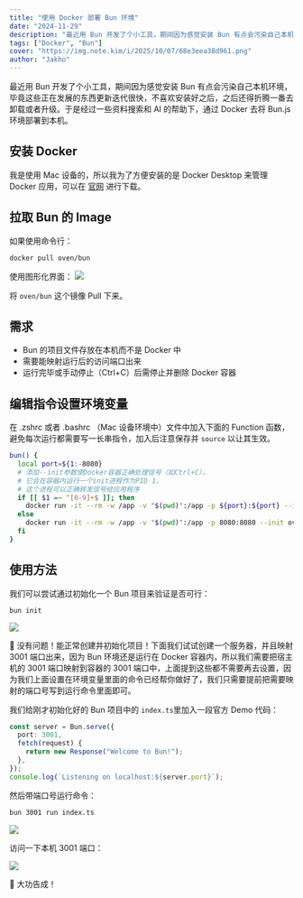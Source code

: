 ```yaml
---
title: "使用 Docker 部署 Bun 环境"
date: "2024-11-29"
description: "最近用 Bun 开发了个小工具，期间因为感觉安装 Bun 有点会污染自己本机环境，毕竟这些正在发展的东西更新迭代很快，不喜欢安装好之后，之后还得折腾一番去卸载或者升级。于是经过一些资料搜索和 AI 的帮助下，通过 Docker 去将 Bun.js 环境部署到本机。"
tags: ["Docker", "Bun"]
cover: "https://img.note.kim/i/2025/10/07/68e3eea38d961.png"
author: "Jakho"
---
```


最近用 Bun 开发了个小工具，期间因为感觉安装 Bun 有点会污染自己本机环境，毕竟这些正在发展的东西更新迭代很快，不喜欢安装好之后，之后还得折腾一番去卸载或者升级。于是经过一些资料搜索和 AI 的帮助下，通过 Docker 去将 Bun.js 环境部署到本机。

## 安装 Docker

我是使用 Mac 设备的，所以我为了方便安装的是 Docker Desktop 来管理 Docker 应用，可以在 [官网](https://docs.docker.com/desktop/) 进行下载。

## 拉取 Bun 的 Image

如果使用命令行：

```bash
docker pull oven/bun
```

使用图形化界面：
![](https://img.note.kim/i/2024/11/29/67496a157bacc.png)

将 `oven/bun` 这个镜像 Pull 下来。

## 需求

- Bun 的项目文件存放在本机而不是 Docker 中
- 需要能映射运行后的访问端口出来
- 运行完毕或手动停止（Ctrl+C）后需停止并删除 Docker 容器

## 编辑指令设置环境变量

在 .zshrc 或者 .bashrc （Mac 设备环境中）文件中加入下面的 Function 函数，避免每次运行都需要写一长串指令，加入后注意保存并 `source` 以让其生效。

```bash
bun() {
  local port=${1:-8080}
  # 添加--init参数使Docker容器正确处理信号（如Ctrl+C），
  # 它会在容器内运行一个init进程作为PID 1，
  # 这个进程可以正确转发信号给应用程序
  if [[ $1 =~ ^[0-9]+$ ]]; then
    docker run -it --rm -w /app -v "$(pwd)":/app -p ${port}:${port} --init oven/bun bun "${@:2}"
  else
    docker run -it --rm -w /app -v "$(pwd)":/app -p 8080:8080 --init oven/bun bun "$@"
  fi
}
```

## 使用方法

我们可以尝试通过初始化一个 Bun 项目来验证是否可行：

```
bun init
```

![](https://img.note.kim/i/2024/11/29/67496ea51610c.png)

🎉 没有问题！能正常创建并初始化项目！下面我们试试创建一个服务器，并且映射 3001 端口出来，因为 Bun 环境还是运行在 Docker 容器内，所以我们需要把宿主机的 3001 端口映射到容器的 3001 端口中，上面提到这些都不需要再去设置，因为我们上面设置在环境变量里面的命令已经帮你做好了，我们只需要提前把需要映射的端口号写到运行命令里面即可。

我们给刚才初始化好的 Bun 项目中的 `index.ts`里加入一段官方 Demo 代码：

```typescript
const server = Bun.serve({
  port: 3001,
  fetch(request) {
    return new Response("Welcome to Bun!");
  },
});
console.log(`Listening on localhost:${server.port}`);
```

然后带端口号运行命令：

```bash
bun 3001 run index.ts
```

![](https://img.note.kim/i/2024/11/29/67497096501c1.png)

访问一下本机 3001 端口：

![](https://img.note.kim/i/2024/11/29/6749708726481.png)

🎉 大功告成！
